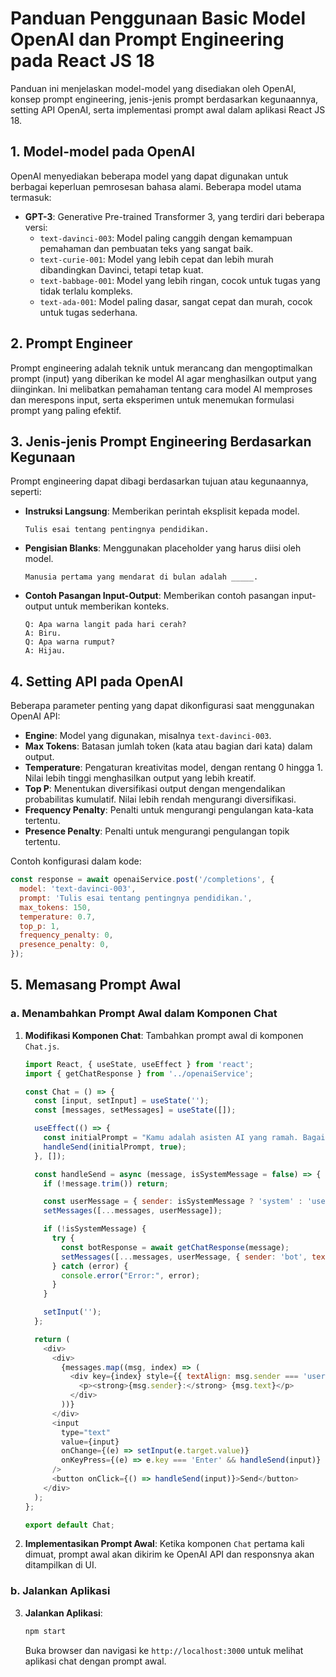 # Panduan Penggunaan Basic Model OpenAI dan Prompt Engineering pada React JS 18

Panduan ini menjelaskan model-model yang disediakan oleh OpenAI, konsep prompt engineering, jenis-jenis prompt berdasarkan kegunaannya, setting API OpenAI, serta implementasi prompt awal dalam aplikasi React JS 18.

## 1. Model-model pada OpenAI

OpenAI menyediakan beberapa model yang dapat digunakan untuk berbagai keperluan pemrosesan bahasa alami. Beberapa model utama termasuk:
- **GPT-3**: Generative Pre-trained Transformer 3, yang terdiri dari beberapa versi:
  - `text-davinci-003`: Model paling canggih dengan kemampuan pemahaman dan pembuatan teks yang sangat baik.
  - `text-curie-001`: Model yang lebih cepat dan lebih murah dibandingkan Davinci, tetapi tetap kuat.
  - `text-babbage-001`: Model yang lebih ringan, cocok untuk tugas yang tidak terlalu kompleks.
  - `text-ada-001`: Model paling dasar, sangat cepat dan murah, cocok untuk tugas sederhana.

## 2. Prompt Engineer

Prompt engineering adalah teknik untuk merancang dan mengoptimalkan prompt (input) yang diberikan ke model AI agar menghasilkan output yang diinginkan. Ini melibatkan pemahaman tentang cara model AI memproses dan merespons input, serta eksperimen untuk menemukan formulasi prompt yang paling efektif.

## 3. Jenis-jenis Prompt Engineering Berdasarkan Kegunaan

Prompt engineering dapat dibagi berdasarkan tujuan atau kegunaannya, seperti:
- **Instruksi Langsung**: Memberikan perintah eksplisit kepada model.
  ```plaintext
  Tulis esai tentang pentingnya pendidikan.
  ```
- **Pengisian Blanks**: Menggunakan placeholder yang harus diisi oleh model.
  ```plaintext
  Manusia pertama yang mendarat di bulan adalah _____.
  ```
- **Contoh Pasangan Input-Output**: Memberikan contoh pasangan input-output untuk memberikan konteks.
  ```plaintext
  Q: Apa warna langit pada hari cerah?
  A: Biru.
  Q: Apa warna rumput?
  A: Hijau.
  ```

## 4. Setting API pada OpenAI

Beberapa parameter penting yang dapat dikonfigurasi saat menggunakan OpenAI API:
- **Engine**: Model yang digunakan, misalnya `text-davinci-003`.
- **Max Tokens**: Batasan jumlah token (kata atau bagian dari kata) dalam output.
- **Temperature**: Pengaturan kreativitas model, dengan rentang 0 hingga 1. Nilai lebih tinggi menghasilkan output yang lebih kreatif.
- **Top P**: Menentukan diversifikasi output dengan mengendalikan probabilitas kumulatif. Nilai lebih rendah mengurangi diversifikasi.
- **Frequency Penalty**: Penalti untuk mengurangi pengulangan kata-kata tertentu.
- **Presence Penalty**: Penalti untuk mengurangi pengulangan topik tertentu.

Contoh konfigurasi dalam kode:
```javascript
const response = await openaiService.post('/completions', {
  model: 'text-davinci-003',
  prompt: 'Tulis esai tentang pentingnya pendidikan.',
  max_tokens: 150,
  temperature: 0.7,
  top_p: 1,
  frequency_penalty: 0,
  presence_penalty: 0,
});
```

## 5. Memasang Prompt Awal

### a. Menambahkan Prompt Awal dalam Komponen Chat

1. **Modifikasi Komponen Chat**: Tambahkan prompt awal di komponen `Chat.js`.
    ```javascript
    import React, { useState, useEffect } from 'react';
    import { getChatResponse } from '../openaiService';

    const Chat = () => {
      const [input, setInput] = useState('');
      const [messages, setMessages] = useState([]);

      useEffect(() => {
        const initialPrompt = "Kamu adalah asisten AI yang ramah. Bagaimana saya bisa membantu Anda hari ini?";
        handleSend(initialPrompt, true);
      }, []);

      const handleSend = async (message, isSystemMessage = false) => {
        if (!message.trim()) return;

        const userMessage = { sender: isSystemMessage ? 'system' : 'user', text: message };
        setMessages([...messages, userMessage]);

        if (!isSystemMessage) {
          try {
            const botResponse = await getChatResponse(message);
            setMessages([...messages, userMessage, { sender: 'bot', text: botResponse }]);
          } catch (error) {
            console.error("Error:", error);
          }
        }

        setInput('');
      };

      return (
        <div>
          <div>
            {messages.map((msg, index) => (
              <div key={index} style={{ textAlign: msg.sender === 'user' ? 'right' : 'left' }}>
                <p><strong>{msg.sender}:</strong> {msg.text}</p>
              </div>
            ))}
          </div>
          <input
            type="text"
            value={input}
            onChange={(e) => setInput(e.target.value)}
            onKeyPress={(e) => e.key === 'Enter' && handleSend(input)}
          />
          <button onClick={() => handleSend(input)}>Send</button>
        </div>
      );
    };

    export default Chat;
    ```

2. **Implementasikan Prompt Awal**:
    Ketika komponen `Chat` pertama kali dimuat, prompt awal akan dikirim ke OpenAI API dan responsnya akan ditampilkan di UI.

### b. Jalankan Aplikasi

3. **Jalankan Aplikasi**:
    ```bash
    npm start
    ```

    Buka browser dan navigasi ke `http://localhost:3000` untuk melihat aplikasi chat dengan prompt awal.
